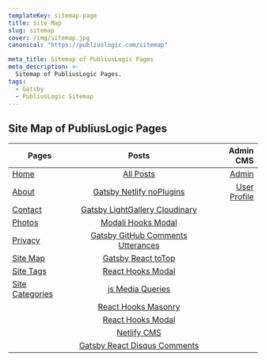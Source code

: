 ```yaml
---
templateKey: sitemap-page
title: Site Map
slug: sitemap
cover: /img/sitemap.jpg
canonical: "https://publiuslogic.com/sitemap"

meta_title: Sitemap of PubliusLogic Pages
meta_description: >-
  Sitemap of PubliusLogic Pages.
tags:
  - Gatsby
  - PubliusLogic Sitemap
---
```


## Site Map of PubliusLogic Pages

|  Pages | Posts  | Admin CMS  |
|----|:--------------------------:|---:|
| [Home](https://publiuslogic.com/)  | [All Posts](https://publiuslogic.com/blog)  | [Admin](/admin/#/collections/pages)  |
| [About](https://publiuslogic.com/about)  | [Gatsby Netlify noPlugins](https://publiuslogic.com/blog/gatsby-netlify-no-plugins/)  | [User Profile](/app/profile)  |
| [Contact](https://publiuslogic.com/contact)  | [Gatsby LightGallery Cloudinary](https://publiuslogic.com/blog/gatsby-lightgallery-cloudinary/)  |   |
| [Photos](https://publiuslogic.com/photos) | [Modali Hooks Modal](https://publiuslogic.com/blog/modali-hooks-modal/)  |   |
| [Privacy](https://publiuslogic.com/privacy) | [Gatsby GitHub Comments Utterances](https://publiuslogic.com/blog/gatsby-github-comments-utterances/)  |   |
| [Site Map](https://publiuslogic.com/sitemap)  | [Gatsby React toTop](https://publiuslogic.com/blog/gatsby-react-scroll-toTop/)  |   |
| [Site Tags](https://publiuslogic.com/blog/tags/)  | [React Hooks Modal](https://publiuslogic.com/blog/react-hooks-modal/)  |  |
| [Site Categories](https://publiuslogic.com/categories/) | [js Media Queries](https://publiuslogic.com/blog/js-media-queries/)  |   |
|   | [React Hooks Masonry](https://publiuslogic.com/blog/react-hooks-masonry/)  |   |
|   | [React Hooks Modal](https://publiuslogic.com/blog/react-hooks-modal)  |   |
|   | [Netlify CMS](https://publiuslogic.com/blog/netlify-cms)  |   |
|   | [Gatsby React Disqus Comments](https://publiuslogic.com/blog/gatsby-react-disqus-comments)  |   |
